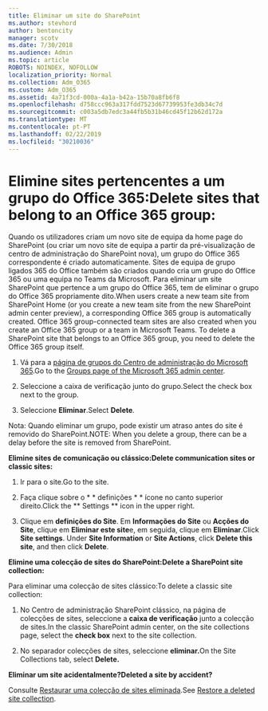 ```yaml
---
title: Eliminar um site do SharePoint
ms.author: stevhord
author: bentoncity
manager: scotv
ms.date: 7/30/2018
ms.audience: Admin
ms.topic: article
ROBOTS: NOINDEX, NOFOLLOW
localization_priority: Normal
ms.collection: Adm_O365
ms.custom: Adm_O365
ms.assetid: 4a71f3cd-000a-4a1a-b42a-15b70a8fb6f8
ms.openlocfilehash: d758ccc963a317fdd7523d67739953fe3db34c7d
ms.sourcegitcommit: c003a5db7edc3a44fb5b31b46cd45f12b62d172a
ms.translationtype: MT
ms.contentlocale: pt-PT
ms.lasthandoff: 02/22/2019
ms.locfileid: "30210036"
---
```

# <a name="delete-sites-that-belong-to-an-office-365-group"></a><span data-ttu-id="1a453-102">Elimine sites pertencentes a um grupo do Office 365:</span><span class="sxs-lookup"><span data-stu-id="1a453-102">Delete sites that belong to an Office 365 group:</span></span>

<span data-ttu-id="1a453-p101">Quando os utilizadores criam um novo site de equipa da home page do SharePoint (ou criar um novo site de equipa a partir da pré-visualização de centro de administração do SharePoint nova), um grupo do Office 365 correspondente é criado automaticamente. Sites de equipa de grupo ligados 365 do Office também são criados quando cria um grupo do Office 365 ou uma equipa no Teams da Microsoft. Para eliminar um site SharePoint que pertence a um grupo do Office 365, tem de eliminar o grupo do Office 365 propriamente dito.</span><span class="sxs-lookup"><span data-stu-id="1a453-p101">When users create a new team site from SharePoint Home (or you create a new team site from the new SharePoint admin center preview), a corresponding Office 365 group is automatically created. Office 365 group-connected team sites are also created when you create an Office 365 group or a team in Microsoft Teams. To delete a SharePoint site that belongs to an Office 365 group, you need to delete the Office 365 group itself.</span></span> 
  
1. <span data-ttu-id="1a453-106">Vá para a [página de grupos do Centro de administração do Microsoft 365](https://portal.office.com/adminportal/home#/groups).</span><span class="sxs-lookup"><span data-stu-id="1a453-106">Go to the [Groups page of the Microsoft 365 admin center](https://portal.office.com/adminportal/home#/groups).</span></span>
    
2. <span data-ttu-id="1a453-107">Seleccione a caixa de verificação junto do grupo.</span><span class="sxs-lookup"><span data-stu-id="1a453-107">Select the check box next to the group.</span></span>
    
3. <span data-ttu-id="1a453-108">Seleccione **Eliminar**.</span><span class="sxs-lookup"><span data-stu-id="1a453-108">Select **Delete**.</span></span>
    
<span data-ttu-id="1a453-109">Nota: Quando eliminar um grupo, pode existir um atraso antes do site é removido do SharePoint.</span><span class="sxs-lookup"><span data-stu-id="1a453-109">NOTE: When you delete a group, there can be a delay before the site is removed from SharePoint.</span></span>
  
<span data-ttu-id="1a453-110">**Elimine sites de comunicação ou clássico:**</span><span class="sxs-lookup"><span data-stu-id="1a453-110">**Delete communication sites or classic sites:**</span></span>

1. <span data-ttu-id="1a453-111">Ir para o site.</span><span class="sxs-lookup"><span data-stu-id="1a453-111">Go to the site.</span></span>
  
2. <span data-ttu-id="1a453-112">Faça clique sobre o \* \* definições \* \* ícone no canto superior direito.</span><span class="sxs-lookup"><span data-stu-id="1a453-112">Click the \*\* Settings \*\* icon in the upper right.</span></span> 
  
3. <span data-ttu-id="1a453-p102">Clique em **definições do Site**. Em **Informações do Site** ou **Acções do Site**, clique em **Eliminar este site**e, em seguida, clique em **Eliminar**.</span><span class="sxs-lookup"><span data-stu-id="1a453-p102">Click **Site settings**. Under **Site Information** or **Site Actions**, click **Delete this site**, and then click **Delete**.</span></span>
  
<span data-ttu-id="1a453-115">**Elimine uma colecção de sites do SharePoint:**</span><span class="sxs-lookup"><span data-stu-id="1a453-115">**Delete a SharePoint site collection:**</span></span>

<span data-ttu-id="1a453-116">Para eliminar uma colecção de sites clássico:</span><span class="sxs-lookup"><span data-stu-id="1a453-116">To delete a classic site collection:</span></span>
  
1. <span data-ttu-id="1a453-117">No Centro de administração SharePoint clássico, na página de colecções de sites, seleccione a **caixa de verificação** junto a colecção de sites.</span><span class="sxs-lookup"><span data-stu-id="1a453-117">In the classic SharePoint admin center, on the site collections page, select the **check box** next to the site collection.</span></span> 
    
2. <span data-ttu-id="1a453-118">No separador colecções de sites, seleccione **eliminar.**</span><span class="sxs-lookup"><span data-stu-id="1a453-118">On the Site Collections tab, select **Delete.**</span></span>
    
<span data-ttu-id="1a453-119">**Eliminar um site acidentalmente?**</span><span class="sxs-lookup"><span data-stu-id="1a453-119">**Deleted a site by accident?**</span></span>

<span data-ttu-id="1a453-120">Consulte [Restaurar uma colecção de sites eliminada](https://go.microsoft.com/fwlink/?linkid=867660).</span><span class="sxs-lookup"><span data-stu-id="1a453-120">See [Restore a deleted site collection](https://go.microsoft.com/fwlink/?linkid=867660).</span></span>
  

